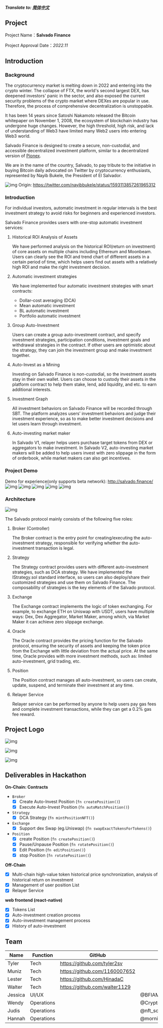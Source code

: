 ##### Translate to: [简体中文](README_zh.md)

## Project

Project Name：**Salvado Finance**

Project Approval Date：_2022.11_

## Introduction

### Background

The cryptocurrency market is melting down in 2022 and entering into the crypto winter. The collapse of FTX, the world's second largest DEX, has deepened investors' panic in the sector, and also exposed the current security problems of the crypto market where DEXes are popular in use. Therefore, the process of comprehensive decentralization is unstoppable.

It has been 14 years since Satoshi Nakamoto released the Bitcoin whitepaper on November 1, 2008, the ecosystem of blockchain industry has undergone huge changes. However, the high threshold, high risk, and lack of understanding of Web3 have limited many Web2 users into entering Web3 world.

Salvado Finance is designed to create a secure, non-custodial, and accessible decentralized investment platform, similar to a decentralized version of [Pionex](https://www.pionex.com/).

We are in the name of the country, Salvado, to pay tribute to the initiative in buying Bitcoin daily advocated on Twitter by cryptocurrency enthusiasts, represented by Nayib Bukele, the President of El Salvador.

![img](./docs/twitter.png)
Origin: https://twitter.com/nayibbukele/status/1593113857261965312

### Introduction

For individual investors, automatic investment in regular intervals is the best investment strategy to avoid risks for beginners and experienced investors.

Salvado Finance provides users with one-stop automatic investment services:


1. Historical ROI Analysis of Assets

   We have performed analysis on the historical ROI(return on investment) of core assets on multiple chains including Ethereum and Moonbeam. Users can clearly see the ROI and trend chart of different assets in a certain period of time, which helps users find out assets with a relatively high ROI and make the right investment decision.
2. Automatic investment strategies

   We have implemented four automatic investment strategies with smart contracts:
   - Dollar-cost averaging (DCA)
   - Mean automatic investment 
   - BL automatic investment 
   - Portfolio automatic investment

3. Group Auto-Investment

   Users can create a group auto-investment contract, and specify investment strategies, participation conditions, investment goals and withdrawal strategies in the contract. If other users are optimistic about the strategy, they can join the investment group and make investment together.
4. Auto-Invest as a Mining

   Investing on Salvado Finance is non-custodial, so the investment assets stay in their own wallet. Users can choose to custody their assets in the platform contract to help them stake, lend, add liquidity, and etc. to earn additional interests.
5. Investment Graph

   All investment behaviors on Salvado Finance will be recorded through SBT. The platform analyzes users’ investment behaviors and judge their investment experience, so as to make better investment decisions and let users learn through investment.
6. Auto-investing market maker

   In Salvado V1,  relayer helps users purchase target tokens from DEX or aggregators to make investment. In Salvado V2, auto-investing market makers will be added to help users invest with zero slippage in the form of orderbook, while market makers can also get incentives.

### Project Demo

Demo for experience(only supports beta network): http://salvado.finance/
![img](./docs/tokens.png)
![img](./docs/auto-invest.png)
![img](./docs/active-positions.png)
![img](./docs/closed-positions.png)
![img](./docs/position-activity.png)

### Architecture

![img](./docs/architecture.png)

The Salvado protocol mainly consists of the following five roles:
1. Broker (Controller)

   The Broker contract is the entry point for creating/executing the auto-investment strategy, responsible for verifying whether the auto-investment transaction is legal.
2. Strategy

   The Strategy contract provides users with different auto-investment strategies, such as DCA strategy. We have implemented the IStrategy.sol standard interface, so users can also deploy/share their customized strategies and use them on Salvado Finance. The composability of strategies is the key elements of the Salvado protocol.
3. Exchange

   The Exchange contract implements the logic of token exchanging. For example, to exchange ETH on Uniswap with USDT, users have multiple ways: Dex, Dex Aggregator, Market Maker, among which, via Market Maker it can achieve zero slippage exchange.
4. Oracle

   The Oracle contract provides the pricing function for the Salvado protocol, ensuring the security of assets and keeping the token price from the Exchange with little deviation from the actual price. At the same time, Oracle provides with more investment methods, such as: limited auto-investment, grid trading, etc.
5. Position

   The Position contract manages all auto-investment, so users can create, update, suspend, and terminate their investment at any time.
6. Relayer Service

   Relayer service can be performed by anyone to help users pay gas fees and complete investment transactions, while they can get a 0.2% gas fee reward.

## Project Logo

![img](./docs/logos/logo_white_128.png)

![img](./docs/logos/logo_black_128.png)

![img](./docs/logos/Frame2.png)

## Deliverables in Hackathon

**On-Chain: Contracts**

- `Broker`
  - [x] Create Auto-Invest Position (`fn createPosition()`)
  - [x] Execute Auto-Invest Position (`fn autoMatchPosition()`)
- `Strategy`
  - [x] DCA Strategy (`fn mintPositionNFT()`)
- `Exchange`
  - [x] Support dex Swap (eg.Uniswap) (`fn swapExactTokensForTokens()`)
- `Position`
  - [x] create Position (`fn createPosition()`)
  - [x] Pause/Unpause Position (`fn rotatePosition()`)
  - [x] Edit Position (`fn editPosition()`)
  - [x] stop Position (`fn rotatePosition()`)

**Off-Chain**
- [x] Multi-chain high-value token historical price synchronization, analysis of historical return on investment
- [x] Management of user position List
- [x] Relayer Service

**web frontend (react-native)**
- [x] Tokens List
- [x] Auto-investment creation process
- [x] Auto-investment management process
- [x] History of auto-investment

## Team

|Name|Function|GitHub|Twitter|
|---------|---------|---------|---------|
|Tyler|Tech|https://github.com/tyler2sv||
|Muniz|Tech|https://github.com/1160007652||
|Lester|Tech|https://github.com/HinadaC||
|Walter|Tech|https://github.com/walter1129||
|Jessica|UI/UX||@BFlAMbF1oUST0Bm|
|Wendy|Operations||@CryptoWendyz|
|Judis|Operations||@nft_sofa|
|Hannah|Operations||@morninghannah_|
